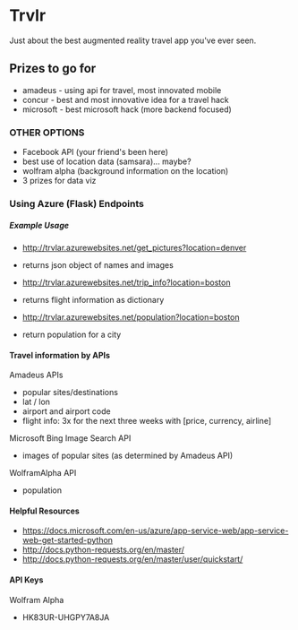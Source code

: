 # Trvlr
Just about the best augmented reality travel app you've ever seen.

## Prizes to go for
- amadeus - using api for travel, most innovated mobile
- concur - best and most innovative idea for a travel hack
- microsoft - best microsoft hack (more backend focused)

### OTHER OPTIONS
- Facebook API (your friend's been here)
- best use of location data (samsara)... maybe?
- wolfram alpha (background information on the location)
- 3 prizes for data viz

### Using Azure (Flask) Endpoints

##### Example Usage
- http://trvlar.azurewebsites.net/get_pictures?location=denver
- returns json object of names and images

- http://trvlar.azurewebsites.net/trip_info?location=boston
- returns flight information as dictionary

- http://trvlar.azurewebsites.net/population?location=boston
- return population for a city

#### Travel information by APIs

Amadeus APIs
- popular sites/destinations
- lat / lon
- airport and airport code
- flight info: 3x for the next three weeks with [price, currency, airline]

Microsoft Bing Image Search API
- images of popular sites (as determined by Amadeus API)

WolframAlpha API
- population


#### Helpful Resources
- https://docs.microsoft.com/en-us/azure/app-service-web/app-service-web-get-started-python
- http://docs.python-requests.org/en/master/
- http://docs.python-requests.org/en/master/user/quickstart/

#### API Keys

Wolfram Alpha
- HK83UR-UHGPY7A8JA
